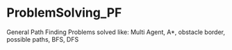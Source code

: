 # ProblemSolving_PF
General Path Finding Problems solved like: Multi Agent, A*, obstacle border, possible paths, BFS, DFS
